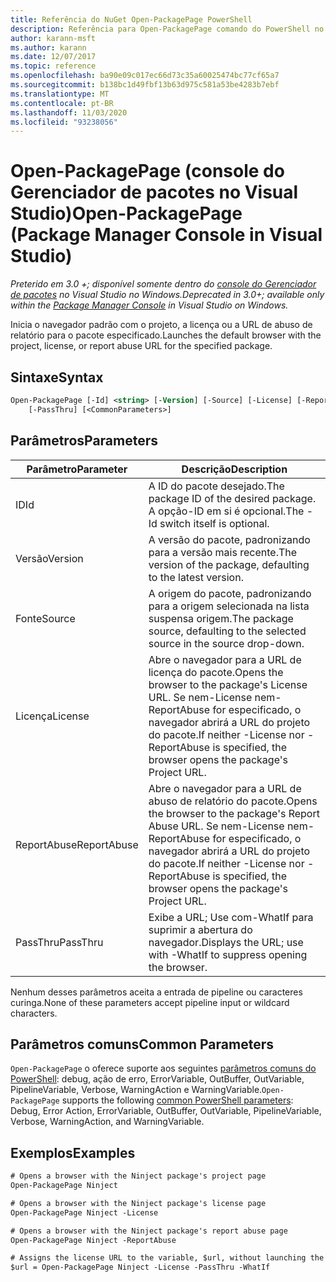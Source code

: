 ```yaml
---
title: Referência do NuGet Open-PackagePage PowerShell
description: Referência para Open-PackagePage comando do PowerShell no console do Gerenciador de pacotes NuGet no Visual Studio.
author: karann-msft
ms.author: karann
ms.date: 12/07/2017
ms.topic: reference
ms.openlocfilehash: ba90e09c017ec66d73c35a60025474bc77cf65a7
ms.sourcegitcommit: b138bc1d49fbf13b63d975c581a53be4283b7ebf
ms.translationtype: MT
ms.contentlocale: pt-BR
ms.lasthandoff: 11/03/2020
ms.locfileid: "93238056"
---
```

# <a name="open-packagepage-package-manager-console-in-visual-studio"></a><span data-ttu-id="dea4c-103">Open-PackagePage (console do Gerenciador de pacotes no Visual Studio)</span><span class="sxs-lookup"><span data-stu-id="dea4c-103">Open-PackagePage (Package Manager Console in Visual Studio)</span></span>

<span data-ttu-id="dea4c-104">*Preterido em 3.0 +; disponível somente dentro do [console do Gerenciador de pacotes](../../consume-packages/install-use-packages-powershell.md) no Visual Studio no Windows.*</span><span class="sxs-lookup"><span data-stu-id="dea4c-104">*Deprecated in 3.0+; available only within the [Package Manager Console](../../consume-packages/install-use-packages-powershell.md) in Visual Studio on Windows.*</span></span>

<span data-ttu-id="dea4c-105">Inicia o navegador padrão com o projeto, a licença ou a URL de abuso de relatório para o pacote especificado.</span><span class="sxs-lookup"><span data-stu-id="dea4c-105">Launches the default browser with the project, license, or report abuse URL for the specified package.</span></span>

## <a name="syntax"></a><span data-ttu-id="dea4c-106">Sintaxe</span><span class="sxs-lookup"><span data-stu-id="dea4c-106">Syntax</span></span>

```ps
Open-PackagePage [-Id] <string> [-Version] [-Source] [-License] [-ReportAbuse]
    [-PassThru] [<CommonParameters>]
```

## <a name="parameters"></a><span data-ttu-id="dea4c-107">Parâmetros</span><span class="sxs-lookup"><span data-stu-id="dea4c-107">Parameters</span></span>

| <span data-ttu-id="dea4c-108">Parâmetro</span><span class="sxs-lookup"><span data-stu-id="dea4c-108">Parameter</span></span> | <span data-ttu-id="dea4c-109">Descrição</span><span class="sxs-lookup"><span data-stu-id="dea4c-109">Description</span></span> |
| --- | --- |
| <span data-ttu-id="dea4c-110">ID</span><span class="sxs-lookup"><span data-stu-id="dea4c-110">Id</span></span> | <span data-ttu-id="dea4c-111">A ID do pacote desejado.</span><span class="sxs-lookup"><span data-stu-id="dea4c-111">The package ID of the desired package.</span></span> <span data-ttu-id="dea4c-112">A opção-ID em si é opcional.</span><span class="sxs-lookup"><span data-stu-id="dea4c-112">The -Id switch itself is optional.</span></span> |
| <span data-ttu-id="dea4c-113">Versão</span><span class="sxs-lookup"><span data-stu-id="dea4c-113">Version</span></span> | <span data-ttu-id="dea4c-114">A versão do pacote, padronizando para a versão mais recente.</span><span class="sxs-lookup"><span data-stu-id="dea4c-114">The version of the package, defaulting to the latest version.</span></span> |
| <span data-ttu-id="dea4c-115">Fonte</span><span class="sxs-lookup"><span data-stu-id="dea4c-115">Source</span></span> | <span data-ttu-id="dea4c-116">A origem do pacote, padronizando para a origem selecionada na lista suspensa origem.</span><span class="sxs-lookup"><span data-stu-id="dea4c-116">The package source, defaulting to the selected source in the source drop-down.</span></span> |
| <span data-ttu-id="dea4c-117">Licença</span><span class="sxs-lookup"><span data-stu-id="dea4c-117">License</span></span> | <span data-ttu-id="dea4c-118">Abre o navegador para a URL de licença do pacote.</span><span class="sxs-lookup"><span data-stu-id="dea4c-118">Opens the browser to the package's License URL.</span></span> <span data-ttu-id="dea4c-119">Se nem-License nem-ReportAbuse for especificado, o navegador abrirá a URL do projeto do pacote.</span><span class="sxs-lookup"><span data-stu-id="dea4c-119">If neither -License nor -ReportAbuse is specified, the browser opens the package's Project URL.</span></span> |
| <span data-ttu-id="dea4c-120">ReportAbuse</span><span class="sxs-lookup"><span data-stu-id="dea4c-120">ReportAbuse</span></span> | <span data-ttu-id="dea4c-121">Abre o navegador para a URL de abuso de relatório do pacote.</span><span class="sxs-lookup"><span data-stu-id="dea4c-121">Opens the browser to the package's Report Abuse URL.</span></span> <span data-ttu-id="dea4c-122">Se nem-License nem-ReportAbuse for especificado, o navegador abrirá a URL do projeto do pacote.</span><span class="sxs-lookup"><span data-stu-id="dea4c-122">If neither -License nor -ReportAbuse is specified, the browser opens the package's Project URL.</span></span> |
| <span data-ttu-id="dea4c-123">PassThru</span><span class="sxs-lookup"><span data-stu-id="dea4c-123">PassThru</span></span> | <span data-ttu-id="dea4c-124">Exibe a URL; Use com-WhatIf para suprimir a abertura do navegador.</span><span class="sxs-lookup"><span data-stu-id="dea4c-124">Displays the URL; use with -WhatIf to suppress opening the browser.</span></span> |

<span data-ttu-id="dea4c-125">Nenhum desses parâmetros aceita a entrada de pipeline ou caracteres curinga.</span><span class="sxs-lookup"><span data-stu-id="dea4c-125">None of these parameters accept pipeline input or wildcard characters.</span></span>

## <a name="common-parameters"></a><span data-ttu-id="dea4c-126">Parâmetros comuns</span><span class="sxs-lookup"><span data-stu-id="dea4c-126">Common Parameters</span></span>

<span data-ttu-id="dea4c-127">`Open-PackagePage` o oferece suporte aos seguintes [parâmetros comuns do PowerShell](/powershell/module/microsoft.powershell.core/about/about_commonparameters): debug, ação de erro, ErrorVariable, OutBuffer, OutVariable, PipelineVariable, Verbose, WarningAction e WarningVariable.</span><span class="sxs-lookup"><span data-stu-id="dea4c-127">`Open-PackagePage` supports the following [common PowerShell parameters](/powershell/module/microsoft.powershell.core/about/about_commonparameters): Debug, Error Action, ErrorVariable, OutBuffer, OutVariable, PipelineVariable, Verbose, WarningAction, and WarningVariable.</span></span>

## <a name="examples"></a><span data-ttu-id="dea4c-128">Exemplos</span><span class="sxs-lookup"><span data-stu-id="dea4c-128">Examples</span></span>

```ps
# Opens a browser with the Ninject package's project page
Open-PackagePage Ninject

# Opens a browser with the Ninject package's license page
Open-PackagePage Ninject -License

# Opens a browser with the Ninject package's report abuse page  
Open-PackagePage Ninject -ReportAbuse

# Assigns the license URL to the variable, $url, without launching the browser
$url = Open-PackagePage Ninject -License -PassThru -WhatIf
```